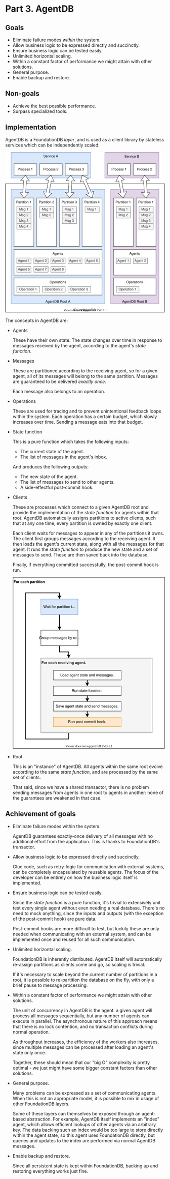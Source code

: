 # Part 3. AgentDB

## Goals

- Eliminate failure modes *within* the system.
- Allow business logic to be expressed directly and succinctly.
- Ensure business logic can be tested easily.
- Unlimited horizontal scaling.
- Within a constant factor of performance we might attain with other solutions.
- General purpose.
- Enable backup and restore.

## Non-goals

- Achieve the best possible performance.
- Surpass specialized tools.

## Implementation

AgentDB is a FoundationDB *layer*, and is used as a client library
by stateless services which can be independently scaled:

![](agentdb-arch.svg)

The concepts in AgentDB are:

- Agents

    These have their own state. The state changes over time in response to
    messages received by the agent, according to the agent's *state function*.

- Messages

    These are partitioned according to the receiving agent, so for a given agent,
    all of its messages will belong to the same partition. Messages are guaranteed
    to be delivered *exactly once*.

    Each message also belongs to an operation.

- Operations

    These are used for tracing and to prevent unintentional feedback loops within
    the system. Each operation has a certain budget, which slowly increases over time.
    Sending a message eats into that budget.

- State function

    This is a pure function which takes the following inputs:

    - The current state of the agent.
    - The list of messages in the agent's inbox.

    And produces the following outputs:

    - The new state of the agent.
    - The list of messages to send to other agents.
    - A side-effectful post-commit hook.

- Clients

    These are processes which connect to a given AgentDB root and provide the
    implementation of the *state function* for agents within that root. AgentDB
    automatically assigns partitions to active clients, such that at any one time,
    every partition is owned by exactly one client.

    Each client waits for messages to appear in any of the partitions it owns.
    The client first groups messages according to the receiving agent. It then
    loads the agent's current state, along with all the messages for that agent.
    It runs the *state function* to produce the new state and a set of messages
    to send. These are then saved back into the database.

    Finally, if everything committed successfully, the post-commit hook is run.

    ![](agentdb-client.svg)

- Root

    This is an "instance" of AgentDB. All agents within the same root evolve
    according to the same *state function*, and are processed by the same set of
    clients.

    That said, since we have a shared transactor, there is no problem sending
    messages from agents in one root to agents in another: none of the guarantees
    are weakened in that case.

## Achievement of goals

- Eliminate failure modes within the system.

    AgentDB guarantees exactly-once delivery of all messages with no additional
    effort from the application. This is thanks to FoundationDB's transactor.

- Allow business logic to be expressed directly and succinctly.

    Glue code, such as retry-logic for communication with external systems, can
    be completely encapsulated by reusable agents. The focus of the developer
    can be entirely on how the business logic itself is implemented.

- Ensure business logic can be tested easily.

    Since the *state function* is a pure function, it's trivial to extensively
    unit test every single agent without even needing a real database. There's
    no need to mock anything, since the inputs and outputs (with the exception
    of the post-commit hook) are pure data.

    Post-commit hooks are more difficult to test, but luckily these are only
    needed when communicating with an external system, and can be implemented
    once and reused for all such communication.

- Unlimited horizontal scaling.

    FoundationDB is inherently distributed. AgentDB itself will automatically
    re-assign partitions as clients come and go, so scaling is trivial.

    If it's necessary to scale beyond the current number of partitions in a
    root, it is possible to re-partition the database on the fly, with only
    a brief pause to message processing.

- Within a constant factor of performance we might attain with other solutions.

    The unit of concurrency in AgentDB is the agent: a given agent will process
    all messages sequentially, but any number of agents can execute in parallel.
    The asynchronous nature of this approach means that there is no lock contention,
    and no transaction conflicts during normal operation.

    As throughput increases, the efficiency of the workers also increases,
    since multiple messages can be processed after loading an agent's state only
    once.

    Together, these should mean that our "big O" complexity is pretty optimal - we
    just might have some bigger constant factors than other solutions.

- General purpose.

    Many problems can be expressed as a set of communicating agents. When this
    is not an appropriate model, it is possible to mix in usage of other
    FoundationDB layers.

    Some of these layers can themselves be exposed through an agent-based
    abstraction. For example, AgentDB itself implements an "index" agent, which
    allows efficient lookups of other agents via an arbitrary key. The data
    backing such an index would be too large to store directly within the agent
    state, so this agent uses FoundationDB directly, but queries and updates
    to the index are performed via normal AgentDB messages.

- Enable backup and restore.

    Since all persistent state is kept within FoundationDB, backing up and
    restoring everything works just fine.

